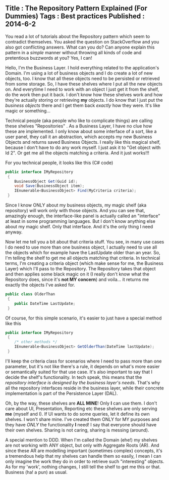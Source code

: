 Title : The Repository Pattern Explained (For Dummies)
Tags : Best practices
Published : 2014-6-2
---

You read a lot of tutorials about the Repository pattern which seem to contradict themselves. You asked the question on StackOverflow and you also got conflicting answers. What can you do? Can anyone explain this pattern in a _simple_ manner without throwing all kinds of code and pretentious buzzwords at you? Yes, I can!

 Hello, I'm the Business Layer. I hold everything related to the application's Domain. I'm using a lot of business objects and I do create a lot of new objects, too. I know that all these objects need to be persisted or retrieved from some storage. So, I have these shelves where I put all the new objects on. And everytime I need to work with an object I just get it from the shelf, do the work then put it back. I don't know how these shelves work and how they're actually storing or retrieving **my** objects. I do know that I just put the _business objects_ there and I get them back _exactly_ how they were. It's like magic or something...

 Technical people (aka people who like to complicate things) are calling these shelves "Repositories" . As a Business Layer, I have no clue how these are implemented. I only know about some interface of a sort, like a user panel, they call it an abstraction, which accepts my new Business Objects and returns saved Business Objects. I really like this magical shelf, because I don't have to do any work myself. I just ask it to "Get object with Id 2". Or get me all the objects matching a criteria. And it just works!!!

 For you technical people, it looks like this (C# code)

  

```csharp
public interface IMyRepository
 {
	BusinessObject Get(Guid id);
	void Save(BusinessObject item);
	IEnumerable<BusinessObject> Find(MyCriteria criteria);
 }

```
  Since I know ONLY about my business objects, my magic shelf (aka repository) will work only with those objects. And you can see that, amazingly enough, the interface-like panel is actually called an "interface" at least in some programming languages. But I don't know anything else about my magic shelf. Only that interface. And it's the only thing I need anyway.

 Now let me tell you a bit about that criteria stuff. You see, in many use cases I do need to use more than one business object, I actually need to use all the objects which for example have the LastUpdate older than an year. So, I'm telling the shelf to get me all objects matching that criteria. In technical terms, I'm creating a criteria object (which make sense for me, the Business Layer) which I'll pass to the Repository. The Repository takes that object and then applies some black magic on it (I really don't know what the Repository does, since it's **not MY concern**) and voila... it returns me exactly the objects I've asked for.

  

```csharp
public class OlderThan
 {
	public DateTime LastUpdate;
 }

```
  Of course, for this simple scenario, it's easier to just have a special method like this

  

```csharp
public interface IMyRepository
 {
	/* other methods */
	IEnumerable<BusinessObject> GetOlderThan(DateTime lastUpdate);
 }

```
  I'll keep the criteria class for scenarios where I need to pass more than one parameter, but it's not like there's a rule, it depends on what's more easier or semantically suited for that use case. It's also important to say that I decide the shelf's functionality. In tech speak, this means that the _repository interface is designed by the business layer's needs_. That's why all the repository interfaces reside in the business layer, while their concrete implementation is part of the Persistence Layer (DAL).

 Oh, by the way, these shelves are **ALL MINE**! Only **I** can use them. I don't care about UI, Presentation, Reporting etc these shelves are only serving **me** (myself and I). If UI wants to do some queries, let it define its own shelves. I won't share mine. I've created them ONLY for MY purposes and they have _ONLY_ the functionality **I** need! I say that everyone should have their own shelves. Sharing is not caring, sharing is messing (around).

 A special mention to DDD. When I'm called the Domain (ehe!) my shelves are not working with ANY object, but only with Aggregate Roots (AR). And since these AR are modelling important (sometimes complex) concepts, it's a tremendous help that my shelves can handle them so easily, I mean I can only imagine the work they do in order to retrieve such "interesting" objects. As for my 'work', nothing changes, I still tell the shelf to get me this or that. Business (ha! a pun) as usual.